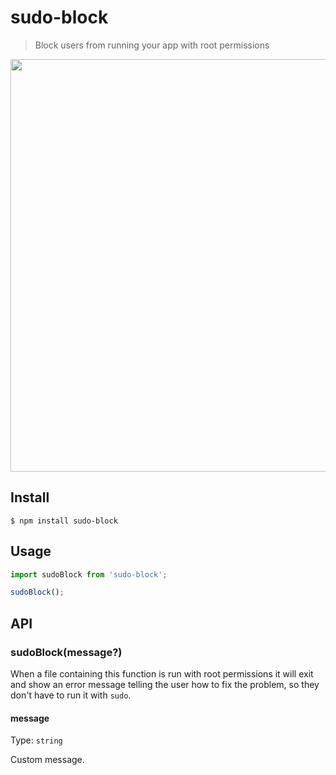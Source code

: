 # sudo-block

> Block users from running your app with root permissions

<img src="screenshot.png" width="660">

## Install

```
$ npm install sudo-block
```

## Usage

```js
import sudoBlock from 'sudo-block';

sudoBlock();
```

## API

### sudoBlock(message?)

When a file containing this function is run with root permissions it will exit and show an error message telling the user how to fix the problem, so they don't have to run it with `sudo`.

#### message

Type: `string`

Custom message.
